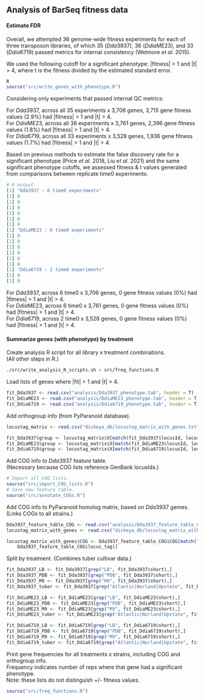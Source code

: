 ## Analysis of BarSeq fitness data

#### Estimate FDR

Overall, we attempted 36 genome-wide fitness experiments for each of three transposon libraries, of which 35 (*Dda*3937), 36 (*Ddia*ME23), and 33 (*Ddia*6719) passed metrics for internal consistency (Wetmore *et al*. 2015). 

We used the following cutoff for a significant phenotype: |fitness| > 1 and |t| > 4, where t is the fitness divided by the estimated standard error. 

~~~ r
R
source("src/write_genes_with_phenotype.R")
~~~

Considering only experiments that passed internal QC metrics:

For *Dda*3937, across all 35 experiments x 3,706 genes, 3,715 gene fitness values (2.9%) had |fitness| > 1 and |t| > 4.  
For *Ddia*ME23, across all 36 experiments x 3,761 genes, 2,396 gene fitness values (1.8%) had |fitness| > 1 and |t| > 4.  
For *Ddia*6719, across all 33 experiments x 3,528 genes, 1,936 gene fitness values (1.7%) had |fitness| > 1 and |t| > 4.  

Based on previous methods to estimate the false discovery rate for a significant phenotype (Price *et al.* 2018, Liu *et al.* 2021) and the same significant phenotype cutoffs, we assessed fitness & t values generated from comparisons between replicate time0 experiments.

~~~ r
# R output.
[1] "Dda3937 : 6 time0 experiments"
[1] 0
[1] 0
[1] 0
[1] 0
[1] 0
[1] 0
[1] "DdiaME23 : 6 time0 experiments"
[1] 0
[1] 0
[1] 0
[1] 0
[1] 0
[1] 0
[1] "Ddia6719 : 2 time0 experiments"
[1] 0
[1] 0

~~~

For *Dda*3937, across 6 time0 x 3,706 genes, 0 gene fitness values (0%) had |fitness| > 1 and |t| > 4.  
For *Ddia*ME23, across 6 time0 x 3,761 genes, 0 gene fitness values (0%) had |fitness| > 1 and |t| > 4.  
For *Ddia*6719, across 2 time0 x 3,528 genes, 0 gene fitness values (0%) had |fitness| > 1 and |t| > 4.  

#### Summarize genes (with phenotype) by treatment

Create analysis R script for all library x treatment combinations.  
(All other steps in R.)

~~~ bash
./src/write_analysis_R_scripts.sh > src/freq_functions.R
~~~

Load lists of genes where |fit| > 1 and |t| > 4.

~~~ r
fit_Dda3937 <- read.csv("analysis/Dda3937_phenotype.tab", header = T)
fit_DdiaME23 <- read.csv("analysis/DdiaME23_phenotype.tab", header = T)
fit_Ddia6719 <- read.csv("analysis/Ddia6719_phenotype.tab", header = T)
~~~

Add orthogroup info (from PyParanoid database).

~~~ r
locustag_matrix <- read.csv("dickeya_db/locustag_matrix_with_genes.txt", header = T)

fit_Dda3937$group <- locustag_matrix$X[match(fit_Dda3937$locusId, locustag_matrix$Dda3937_locus)]
fit_DdiaME23$group <- locustag_matrix$X[match(fit_DdiaME23$locusId, locustag_matrix$DdiaME23_locus)]
fit_Ddia6719$group <- locustag_matrix$X[match(fit_Ddia6719$locusId, locustag_matrix$Ddia6719_locus)]
~~~

Add COG info to *Dda*3937 feature table.  
(Necessary because COG lists reference GenBank locusIds.)

~~~ r
# Import all COG lists.
source("src/import_COG_lists.R")
# Save new feature table.
source("src/annotate_COGs.R") 
~~~

Add COG info to PyParanoid homolog matrix, based on *Dda*3937 gemes.
(Links COGs to all strains.)

~~~ r 
Dda3937_feature_table_COG <- read.csv("analysis/Dda3937_feature_table_COG.txt")
locustag_matrix_with_genes <- read.csv("dickeya_db/locustag_matrix_with_genes.txt")

locustag_matrix_with_genes$COG <- Dda3937_feature_table_COG$COG[match(locustag_matrix_with_genes$Dda3937_locus,
	Dda3937_feature_table_COG$locus_tag)]
~~~

Split by treatment. (Combines tuber cultivar data.)

~~~ r
fit_Dda3937_LB <- fit_Dda3937[grep("LB", fit_Dda3937$short),]
fit_Dda3937_PDB <- fit_Dda3937[grep("PDB", fit_Dda3937$short),]
fit_Dda3937_M9 <- fit_Dda3937[grep("M9", fit_Dda3937$short),] 
fit_Dda3937_tuber <- fit_Dda3937[grep("Atlantic|Norland|Upstate", fit_Dda3937$short),]

fit_DdiaME23_LB <- fit_DdiaME23[grep("LB", fit_DdiaME23$short),] 
fit_DdiaME23_PDB <- fit_DdiaME23[grep("PDB", fit_DdiaME23$short),] 
fit_DdiaME23_M9 <- fit_DdiaME23[grep("M9", fit_DdiaME23$short),] 
fit_DdiaME23_tuber <- fit_DdiaME23[grep("Atlantic|Norland|Upstate", fit_DdiaME23$short),]

fit_Ddia6719_LB <- fit_Ddia6719[grep("LB", fit_Ddia6719$short),] 
fit_Ddia6719_PDB <- fit_Ddia6719[grep("PDB", fit_Ddia6719$short),] 
fit_Ddia6719_M9 <- fit_Ddia6719[grep("M9", fit_Ddia6719$short),] 
fit_Ddia6719_tuber <- fit_Ddia6719[grep("Atlantic|Norland|Upstate", fit_Ddia6719$short),]
~~~

Print gene frequencies for all treatments x strains, including COG and orthogroup info.  
Frequency indicates number of reps where that gene had a significant phenotype.  
Note: these lists do not distinguish +/- fitness values. 

~~~r 
source("src/freq_functions.R")
~~~

